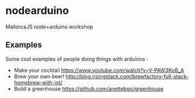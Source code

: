 nodearduino
===========

MallorcaJS node+arduino workshop










## Examples

Some cool examples of people doing things with arduinos :

- Make your cocktail https://www.youtube.com/watch?v=V-PAW3KoB_A
- Brew your own beer! http://blog.risingstack.com/brewfactory-full-stack-homebrew-with-iot/
- Build a greenhouse https://github.com/anettebgo/greenhouse
